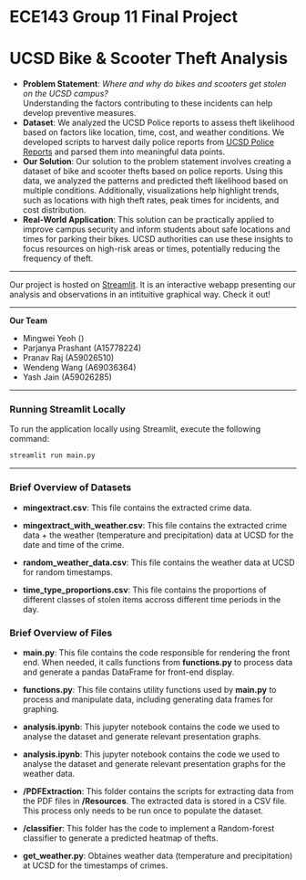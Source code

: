 # ECE143 Group 11 Final Project
# UCSD Bike & Scooter Theft Analysis


- **Problem Statement**: _Where and why do bikes and scooters get stolen on the UCSD campus?_
\
Understanding the factors contributing to these incidents can help develop preventive measures.
- **Dataset**: We analyzed the UCSD Police reports to assess theft likelihood based on factors like location, time, cost, and weather conditions. We developed scripts to harvest daily police reports from [UCSD Police Reports](https://www.police.ucsd.edu/docs/reports/callsandarrests/Calls_and_Arrests.asp) and parsed them into meaningful data points.
- **Our Solution**: Our solution to the problem statement involves creating a dataset of bike and scooter thefts based on police reports. Using this data, we analyzed the patterns and predicted theft likelihood based on multiple conditions. Additionally, visualizations help highlight trends, such as locations with high theft rates, peak times for incidents, and cost distribution.
- **Real-World Application**: This solution can be practically applied to improve campus security and inform students about safe locations and times for parking their bikes. UCSD authorities can use these insights to focus resources on high-risk areas or times, potentially reducing the frequency of theft.


---

Our project is hosted on [Streamlit](https://ece143project.streamlit.app/). It is an interactive webapp presenting our analysis and observations in an intituitive graphical way. Check it out!

---

**Our Team**
- Mingwei Yeoh ()
- Parjanya Prashant (A15778224)
- Pranav Raj (A59026510)
- Wendeng Wang (A69036364)
- Yash Jain (A59026285)

---

### Running Streamlit Locally

To run the application locally using Streamlit, execute the following command:
```bash
streamlit run main.py
```

---

### Brief Overview of Datasets

- **mingextract.csv**: This file contains the extracted crime data.

- **mingextract_with_weather.csv**: This file contains the extracted crime data + the weather (temperature and precipitation) data at UCSD for the date and time of the crime.

- **random_weather_data.csv**: This file contains the weather data at UCSD for random timestamps.

- **time_type_proportions.csv**: This file contains the proportions of different classes of stolen items accross different time periods in the day.

###  Brief Overview of Files



- **main.py**: This file contains the code responsible for rendering the front end. When needed, it calls functions from **functions.py** to process data and generate a pandas DataFrame for front-end display.

- **functions.py**: This file contains utility functions used by **main.py** to process and manipulate data, including generating data frames for graphing.

- **analysis.ipynb**: This jupyter notebook contains the code we used to analyse the dataset and generate relevant presentation graphs.

- **analysis.ipynb**: This jupyter notebook contains the code we used to analyse the dataset and generate relevant presentation graphs for the weather data.

- **/PDFExtraction**: This folder contains the scripts for extracting data from the PDF files in **/Resources**. The extracted data is stored in a CSV file. This process only needs to be run once to populate the dataset.

- **/classifier**: This folder has the code to implement a Random-forest classifier to generate a predicted heatmap of thefts.

- **get_weather.py**: Obtaines weather data (temperature and precipitation) at UCSD for the timestamps of crimes.

